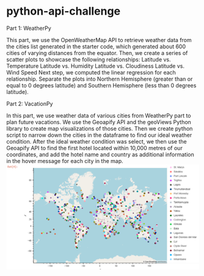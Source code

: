 # python-api-challenge

Part 1: WeatherPy

This part, we use the OpenWeatherMap API to retrieve weather data from the cities list generated in the starter code, which generated about 600 cities of varying distances from the equator. Then, we create a series of scatter plots to showcase the following relationships:
Latitude vs. Temperature
Latitude vs. Humidity
Latitude vs. Cloudiness
Latitude vs. Wind Speed
Next step, we computed the linear regression for each relationship. Separate the plots into Northern Hemisphere (greater than or equal to 0 degrees latitude) and Southern Hemisphere (less than 0 degrees latitude).


Part 2: VacationPy

In this part, we use weather data of various cities from WeatherPy part to plan future vacations. We use the Geoapify API and the geoViews Python library to create map visualizations of those cities. Then we create python script to narrow down the cities in the dataframe to find our ideal weather condition. After the ideal weather condition was select, we then use the Geoapify API to find  the first hotel located within 10,000 metres of our coordinates, and add the hotel name and country as additional information in the hover message for each city in the map.
![alt text](https://github.com/TaiShan16/python-api-challenge/blob/main/output_data/City%20Weather.PNG)
